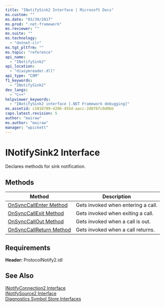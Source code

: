```yaml
---
title: "INotifySink2 Interface | Microsoft Docs"
ms.custom: ""
ms.date: "03/30/2017"
ms.prod: ".net-framework"
ms.reviewer: ""
ms.suite: ""
ms.technology: 
  - "dotnet-clr"
ms.tgt_pltfrm: ""
ms.topic: "reference"
api_name: 
  - "INotifySink2"
api_location: 
  - "diasymreader.dll"
api_type: "COM"
f1_keywords: 
  - "INotifySink2"
dev_langs: 
  - "C++"
helpviewer_keywords: 
  - "INotifySink2 interface [.NET Framework debugging]"
ms.assetid: c1018789-4206-455d-aacc-2d876fc0d0bb
caps.latest.revision: 5
author: "mairaw"
ms.author: "mairaw"
manager: "wpickett"
---
```

# INotifySink2 Interface
Declares methods for sink notification.  
  
## Methods  
  
|Method|Description|  
|------------|-----------------|  
|[OnSyncCallEnter Method](../../../../docs/framework/unmanaged-api/diagnostics/inotifysink2-onsynccallenter-method.md)|Gets invoked when entering a call.|  
|[OnSyncCallExit Method](../../../../docs/framework/unmanaged-api/diagnostics/inotifysink2-onsynccallexit-method.md)|Gets invoked when exiting a call.|  
|[OnSyncCallOut Method](../../../../docs/framework/unmanaged-api/diagnostics/inotifysink2-onsynccallout-method.md)|Gets invoked when a call is out.|  
|[OnSyncCallReturn Method](../../../../docs/framework/unmanaged-api/diagnostics/inotifysink2-onsynccallreturn-method.md)|Gets invoked when a call returns.|  
  
## Requirements  
 **Header:** ProtocolNotify2.idl  
  
## See Also  
 [INotifyConnection2 Interface](../../../../docs/framework/unmanaged-api/diagnostics/inotifyconnection2-interface.md)   
 [INotifySource2 Interface](../../../../docs/framework/unmanaged-api/diagnostics/inotifysource2-interface.md)   
 [Diagnostics Symbol Store Interfaces](../../../../docs/framework/unmanaged-api/diagnostics/diagnostics-symbol-store-interfaces.md)